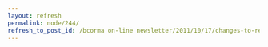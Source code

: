 ```yaml
---
layout: refresh
permalink: node/244/
refresh_to_post_id: /bcorma on-line newsletter/2011/10/17/changes-to-resource-road-act-coming-need-your-input
---
```


